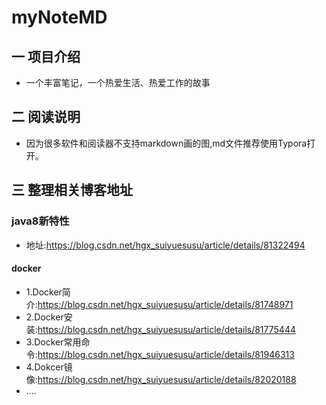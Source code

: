 # myNoteMD

## 一 项目介绍
- 一个丰富笔记，一个热爱生活、热爱工作的故事

## 二 阅读说明
- 因为很多软件和阅读器不支持markdown画的图,md文件推荐使用Typora打开。

## 三 整理相关博客地址

### java8新特性
- 地址:https://blog.csdn.net/hgx_suiyuesusu/article/details/81322494

#### docker

 - 1.Docker简介:https://blog.csdn.net/hgx_suiyuesusu/article/details/81748971
 - 2.Docker安装:https://blog.csdn.net/hgx_suiyuesusu/article/details/81775444
 - 3.Docker常用命令:https://blog.csdn.net/hgx_suiyuesusu/article/details/81946313
 - 4.Dokcer镜像:https://blog.csdn.net/hgx_suiyuesusu/article/details/82020188
 - ....